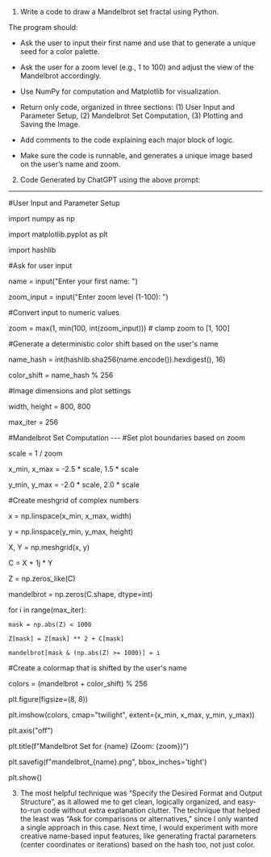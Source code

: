 1) Write a code to draw a Mandelbrot set fractal using Python. 

The program should:

- Ask the user to input their first name and use that to generate a unique seed for a color palette.

- Ask the user for a zoom level (e.g., 1 to 100) and adjust the view of the Mandelbrot accordingly.

- Use NumPy for computation and Matplotlib for visualization.

- Return only code, organized in three sections: (1) User Input and Parameter Setup, (2) Mandelbrot Set Computation, (3) Plotting and Saving the Image.

- Add comments to the code explaining each major block of logic.

- Make sure the code is runnable, and generates a unique image based on the user’s name and zoom.

2)  Code Generated by ChatGPT using the above prompt:
-------------------------------------------------
#User Input and Parameter Setup 

import numpy as np

import matplotlib.pyplot as plt

import hashlib

#Ask for user input

name = input("Enter your first name: ")

zoom_input = input("Enter zoom level (1-100): ")

#Convert input to numeric values

zoom = max(1, min(100, int(zoom_input)))  # clamp zoom to [1, 100]

#Generate a deterministic color shift based on the user's name

name_hash = int(hashlib.sha256(name.encode()).hexdigest(), 16)

color_shift = name_hash % 256

#Image dimensions and plot settings

width, height = 800, 800

max_iter = 256

#Mandelbrot Set Computation ---
#Set plot boundaries based on zoom

scale = 1 / zoom

x_min, x_max = -2.5 * scale, 1.5 * scale

y_min, y_max = -2.0 * scale, 2.0 * scale

#Create meshgrid of complex numbers

x = np.linspace(x_min, x_max, width)

y = np.linspace(y_min, y_max, height)

X, Y = np.meshgrid(x, y)

C = X + 1j * Y

Z = np.zeros_like(C)

mandelbrot = np.zeros(C.shape, dtype=int)

for i in range(max_iter):

    mask = np.abs(Z) < 1000
    
    Z[mask] = Z[mask] ** 2 + C[mask]
    
    mandelbrot[mask & (np.abs(Z) >= 1000)] = i

#Create a colormap that is shifted by the user's name

colors = (mandelbrot + color_shift) % 256

plt.figure(figsize=(8, 8))

plt.imshow(colors, cmap="twilight", extent=(x_min, x_max, y_min, y_max))

plt.axis("off")

plt.title(f"Mandelbrot Set for {name} (Zoom: {zoom})")

plt.savefig(f"mandelbrot_{name}.png", bbox_inches='tight')

plt.show()


3) The most helpful technique was “Specify the Desired Format and Output Structure”, as it allowed me to get clean, logically organized,
   and easy-to-run code without extra explanation clutter. The technique that helped the least was “Ask for comparisons or alternatives,”
   since I only wanted a single approach in this case. Next time, I would experiment with more creative name-based input features,
   like generating fractal parameters (center coordinates or iterations) based on the hash too, not just color.
